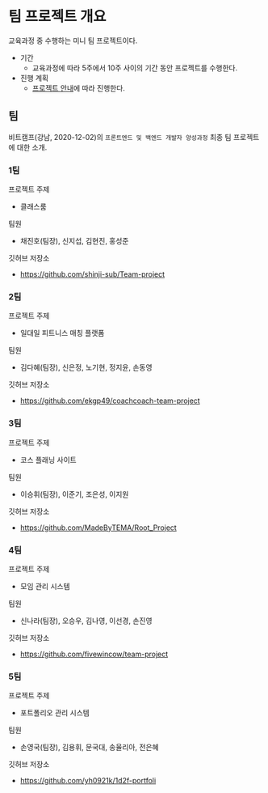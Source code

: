 # 팀 프로젝트 개요

교육과정 중 수행하는 미니 팀 프로젝트이다.

- 기간
  - 교육과정에 따라 5주에서 10주 사이의 기간 동안 프로젝트를 수행한다.
- 진행 계획
  - [프로젝트 안내](plan-guides.md)에 따라 진행한다.

## 팀

비트캠프(강남, 2020-12-02)의 `프론트엔드 및 백엔드 개발자 양성과정` 최종 팀 프로젝트에 대한 소개.

### 1팀

프로젝트 주제
  - 클래스룸

팀원
  - 채진호(팀장), 신지섭, 김현진, 홍성준

깃허브 저장소
  - https://github.com/shinji-sub/Team-project
  
### 2팀

프로젝트 주제
  - 일대일 피트니스 매칭 플랫폼

팀원
  - 김다혜(팀장), 신은정, 노기현, 정지윤, 손동영

깃허브 저장소
  - https://github.com/ekgp49/coachcoach-team-project
  
  
### 3팀

프로젝트 주제
  - 코스 플래닝 사이트

팀원
  - 이승휘(팀장), 이준기, 조은성, 이지원

깃허브 저장소
  - https://github.com/MadeByTEMA/Root_Project

   
### 4팀

프로젝트 주제
  - 모임 관리 시스템

팀원
  - 신나라(팀장), 오승우, 김나영, 이선경, 손진영

깃허브 저장소
  - https://github.com/fivewincow/team-project

  
### 5팀

프로젝트 주제
  - 포트폴리오 관리 시스템

팀원
  - 손영국(팀장), 김용휘, 문국대, 송율리아, 전은혜

깃허브 저장소
  - https://github.com/yh0921k/1d2f-portfoli

  